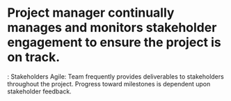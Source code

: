 # Project manager continually manages and monitors stakeholder engagement to ensure the project is on track.

: Stakeholders
Agile: Team frequently provides deliverables to stakeholders throughout the project. Progress toward milestones is dependent upon stakeholder feedback.
